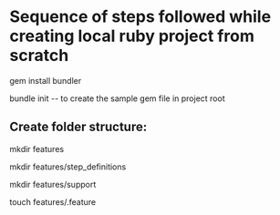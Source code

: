 Sequence of steps followed while creating local ruby project from scratch
========================================================================


gem install bundler

bundle init -- to create the sample gem file in project root

Create folder structure:
-----------------------
mkdir features

mkdir features/step_definitions

mkdir features/support

touch features/<featurename>.feature
